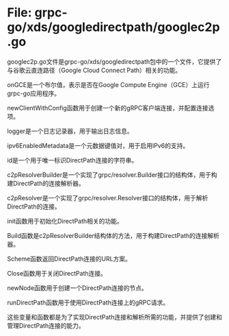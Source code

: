 # File: grpc-go/xds/googledirectpath/googlec2p.go

googlec2p.go文件是grpc-go/xds/googledirectpath包中的一个文件，它提供了与谷歌云直连路径（Google Cloud Connect Path）相关的功能。

onGCE是一个布尔值，表示是否在Google Compute Engine（GCE）上运行grpc-go应用程序。

newClientWithConfig函数用于创建一个新的gRPC客户端连接，并配置连接选项。

logger是一个日志记录器，用于输出日志信息。

ipv6EnabledMetadata是一个元数据键值对，用于启用IPv6的支持。

id是一个用于唯一标识DirectPath连接的字符串。

c2pResolverBuilder是一个实现了grpc/resolver.Builder接口的结构体，用于构建DirectPath的连接解析器。

c2pResolver是一个实现了grpc/resolver.Resolver接口的结构体，用于解析DirectPath的连接。

init函数用于初始化DirectPath相关的功能。

Build函数是c2pResolverBuilder结构体的方法，用于构建DirectPath的连接解析器。

Scheme函数返回DirectPath连接的URL方案。

Close函数用于关闭DirectPath连接。

newNode函数用于创建一个DirectPath连接的节点。

runDirectPath函数用于使用DirectPath连接上的gRPC请求。

这些变量和函数都是为了实现DirectPath连接和解析所需的功能，并提供了创建和管理DirectPath连接的能力。

